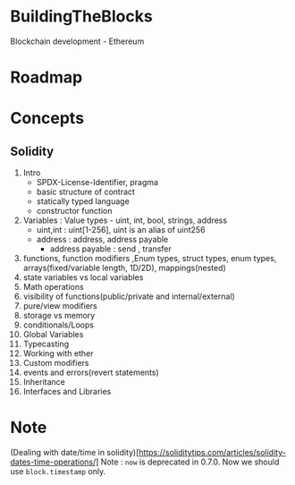 # BuildingTheBlocks
Blockchain development - Ethereum

# Roadmap


# Concepts
## Solidity
1. Intro 
    - SPDX-License-Identifier, pragma
    - basic structure of contract
    - statically typed language
    - constructor function
2. Variables : Value types - uint, int, bool, strings, address
    - uint,int : uint[1-256], uint is an alias of uint256
    - address : address, address payable 
        -   address payable : send , transfer
3. functions, function modifiers ,Enum types, struct types, enum types, arrays(fixed/variable length, 1D/2D), mappings(nested)
4. state variables vs local variables
5. Math operations
6. visibility of functions(public/private and internal/external)
7. pure/view modifiers
8. storage vs memory
9. conditionals/Loops
10. Global Variables
11. Typecasting
12. Working with ether
13. Custom modifiers
14. events and errors(revert statements)
15. Inheritance
16. Interfaces and Libraries

# Note 
(Dealing with date/time in solidity)[https://soliditytips.com/articles/solidity-dates-time-operations/]
Note : `now` is deprecated in 0.7.0. Now we should use `block.timestamp` only.